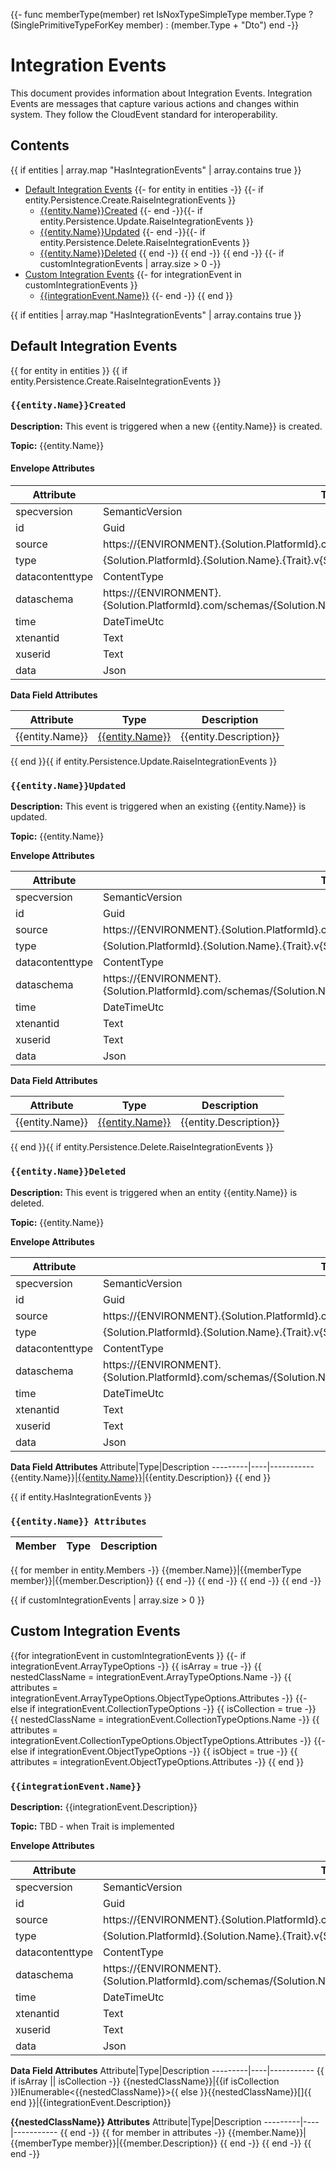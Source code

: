 ﻿{{- func memberType(member)
   ret IsNoxTypeSimpleType member.Type ? (SinglePrimitiveTypeForKey member) : (member.Type + "Dto")
end -}}﻿
# Integration Events

This document provides information about Integration Events. Integration Events are messages that capture various actions and changes within system. They follow the CloudEvent standard for interoperability.

## Contents
{{ if entities | array.map "HasIntegrationEvents" | array.contains true }}
- [Default Integration Events](#default-integration-events)
{{- for entity in entities -}}
{{- if entity.Persistence.Create.RaiseIntegrationEvents }}
    - [{{entity.Name}}Created](#{{entity.Name}}Ccreated)
{{- end -}}{{- if entity.Persistence.Update.RaiseIntegrationEvents }}
    - [{{entity.Name}}Updated](#{{entity.Name}}Updated)
{{- end -}}{{- if entity.Persistence.Delete.RaiseIntegrationEvents }}
    - [{{entity.Name}}Deleted](#{{entity.Name}}Deleted)
{{ end -}}
{{ end -}}
{{ end -}}
{{- if customIntegrationEvents | array.size > 0 -}}
- [Custom Integration Events](#custom-integration-events)
{{- for integrationEvent in customIntegrationEvents }}
    - [{{integrationEvent.Name}}](#{{integrationEvent.Name}})
{{- end -}}
{{ end }}

{{ if entities | array.map "HasIntegrationEvents" | array.contains true }}
## Default Integration Events

{{ for entity in entities }}
{{ if entity.Persistence.Create.RaiseIntegrationEvents }}
### `{{entity.Name}}Created`

**Description:**
This event is triggered when a new {{entity.Name}} is created.

**Topic:** {{entity.Name}}

#### Envelope Attributes

Attribute|Type|Example
---------|----|-------
specversion|SemanticVersion|1.0
id|Guid|0d02bba1-dbf3-4ba4-93c1-2e416ec0c88d
source|https://{ENVIRONMENT}.{Solution.PlatformId}.com/{Solution.Name}|https://{{if environment != null}}{{environment}}.{{ end }}{{solution.PlatformId}}.com/{{solution.Name}}
type|{Solution.PlatformId}.{Solution.Name}.{Trait}.v{Solution.Version}.{eventName}|{{solution.PlatformId}}.{{solution.Name}}.{{entity.Name}}.v{{solution.Version}}.{{entity.Name}}Created
datacontenttype|ContentType|application/json
dataschema|https://{ENVIRONMENT}.{Solution.PlatformId}.com/schemas/{Solution.Name}/{Trait}/v{Solution.Version}/{eventName}.json|https://{{if environment != null}}{{environment}}.{{ end }}{{solution.PlatformId}}.com/schemas/{{solution.Name}}/{{entity.Name}}/v{{solution.Version}}/{{entity.Name}}Created.json
time|DateTimeUtc|2023-10-10T12:11:10.5312500Z
xtenantid|Text|b22ee68e-327f-4550-a077-8fb8426071f5
xuserid|Text|e945e9f9-b0ba-435d-bfe7-8966abeb8763
data|Json|Data Field Attributes

**Data Field Attributes**

Attribute|Type|Description
---------|----|-----------
{{entity.Name}}|[{{entity.Name}}](#{{entity.Name}}-Attributes)|{{entity.Description}}
{{ end }}{{ if entity.Persistence.Update.RaiseIntegrationEvents }}
### `{{entity.Name}}Updated`

**Description:**
This event is triggered when an existing {{entity.Name}} is updated.

**Topic:** {{entity.Name}}

**Envelope Attributes**

Attribute|Type|Example
---------|----|-------
specversion|SemanticVersion|1.0
id|Guid|0d02bba1-dbf3-4ba4-93c1-2e416ec0c88d
source|https://{ENVIRONMENT}.{Solution.PlatformId}.com/{Solution.Name}|https://{{if environment != null}}{{environment}}.{{ end }}{{solution.PlatformId}}.com/{{solution.Name}}
type|{Solution.PlatformId}.{Solution.Name}.{Trait}.v{Solution.Version}.{eventName}|{{solution.PlatformId}}.{{solution.Name}}.{{entity.Name}}.v{{solution.Version}}.{{entity.Name}}Updated
datacontenttype|ContentType|application/json
dataschema|https://{ENVIRONMENT}.{Solution.PlatformId}.com/schemas/{Solution.Name}/{Trait}/v{Solution.Version}/{eventName}.json|https://{{if environment != null}}{{environment}}.{{ end }}{{solution.PlatformId}}.com/schemas/{{solution.Name}}/{{entity.Name}}/v{{solution.Version}}/{{entity.Name}}Updated.json
time|DateTimeUtc|2023-10-10T12:11:10.5312500Z
xtenantid|Text|b22ee68e-327f-4550-a077-8fb8426071f5
xuserid|Text|e945e9f9-b0ba-435d-bfe7-8966abeb8763
data|Json|Data Field Attributes

**Data Field Attributes**

Attribute|Type|Description
---------|----|-----------
{{entity.Name}}|[{{entity.Name}}](#{{entity.Name}}-Attributes)|{{entity.Description}}
{{ end }}{{ if entity.Persistence.Delete.RaiseIntegrationEvents }}
### `{{entity.Name}}Deleted`

**Description:**
This event is triggered when an entity {{entity.Name}} is deleted.

**Topic:** {{entity.Name}}

**Envelope Attributes**

Attribute|Type|Example
---------|----|-------
specversion|SemanticVersion|1.0
id|Guid|0d02bba1-dbf3-4ba4-93c1-2e416ec0c88d
source|https://{ENVIRONMENT}.{Solution.PlatformId}.com/{Solution.Name}|https://{{if environment != null}}{{environment}}.{{ end }}{{solution.PlatformId}}.com/{{solution.Name}}
type|{Solution.PlatformId}.{Solution.Name}.{Trait}.v{Solution.Version}.{eventName}|{{solution.PlatformId}}.{{solution.Name}}.{{entity.Name}}.v{{solution.Version}}.{{entity.Name}}Deleted
datacontenttype|ContentType|application/json
dataschema|https://{ENVIRONMENT}.{Solution.PlatformId}.com/schemas/{Solution.Name}/{Trait}/v{Solution.Version}/{eventName}.json|https://{{if environment != null}}{{environment}}.{{ end }}{{solution.PlatformId}}.com/schemas/{{solution.Name}}/{{entity.Name}}/v{{solution.Version}}/{{entity.Name}}Deleted.json
time|DateTimeUtc|2023-10-10T12:11:10.5312500Z
xtenantid|Text|b22ee68e-327f-4550-a077-8fb8426071f5
xuserid|Text|e945e9f9-b0ba-435d-bfe7-8966abeb8763
data|Json|Data Field Attributes

**Data Field Attributes**
Attribute|Type|Description
---------|----|-----------
{{entity.Name}}|[{{entity.Name}}](#{{entity.Name}}-Attributes)|{{entity.Description}}
{{ end }}

{{ if entity.HasIntegrationEvents }}

### `{{entity.Name}} Attributes`
Member|Type|Description
------|----|-----------
{{ for member in entity.Members -}}
{{member.Name}}|{{memberType member}}|{{member.Description}}
{{ end -}}
{{ end -}}
{{ end -}}
{{ end -}}

{{ if customIntegrationEvents | array.size > 0 }}
## Custom Integration Events
{{for integrationEvent in customIntegrationEvents }}
{{- if integrationEvent.ArrayTypeOptions -}}
{{ isArray = true -}}
{{ nestedClassName = integrationEvent.ArrayTypeOptions.Name -}}
{{ attributes = integrationEvent.ArrayTypeOptions.ObjectTypeOptions.Attributes -}}
{{- else if integrationEvent.CollectionTypeOptions -}}
{{ isCollection = true -}}
{{ nestedClassName = integrationEvent.CollectionTypeOptions.Name -}}
{{ attributes = integrationEvent.CollectionTypeOptions.ObjectTypeOptions.Attributes -}}
{{- else if integrationEvent.ObjectTypeOptions -}}
{{ isObject = true -}}
{{ attributes = integrationEvent.ObjectTypeOptions.Attributes -}}
{{ end }}



### `{{integrationEvent.Name}}`

**Description:**
{{integrationEvent.Description}}

**Topic:** TBD - when Trait is implemented

**Envelope Attributes**

Attribute|Type|Example
---------|----|-------
specversion|SemanticVersion|1.0
id|Guid|0d02bba1-dbf3-4ba4-93c1-2e416ec0c88d
source|https://{ENVIRONMENT}.{Solution.PlatformId}.com/{Solution.Name}|https://{{if environment != null}}{{environment}}.{{ end }}{{solution.PlatformId}}.com/{{solution.Name}}
type|{Solution.PlatformId}.{Solution.Name}.{Trait}.v{Solution.Version}.{eventName}|{{solution.PlatformId}}.{{solution.Name}}.{{Trait}}.v{{solution.Version}}.{{integrationEvent.Name}}
datacontenttype|ContentType|application/json
dataschema|https://{ENVIRONMENT}.{Solution.PlatformId}.com/schemas/{Solution.Name}/{Trait}/v{Solution.Version}/{eventName}.json|https://{{if environment != null}}{{environment}}.{{ end }}{{solution.PlatformId}}.com/schemas/{{solution.Name}}/TBD/v{{solution.Version}}/{{integrationEvent.Name}}.json
time|DateTimeUtc|2023-10-10T12:11:10.5312500Z
xtenantid|Text|b22ee68e-327f-4550-a077-8fb8426071f5
xuserid|Text|e945e9f9-b0ba-435d-bfe7-8966abeb8763
data|Json|Data Field Attributes

**Data Field Attributes**
Attribute|Type|Description
---------|----|-----------
{{ if isArray || isCollection -}}
{{nestedClassName}}|{{if isCollection }}IEnumerable\<{{nestedClassName}}>{{ else }}{{nestedClassName}}[]{{ end }}|{{integrationEvent.Description}}

**{{nestedClassName}} Attributes**
Attribute|Type|Description
---------|----|-----------
{{ end -}}
{{ for member in attributes -}}
{{member.Name}}|{{memberType member}}|{{member.Description}}
{{ end -}}
{{ end -}}
{{ end -}}